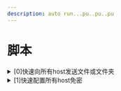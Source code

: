 ```yaml
---
description: auto run...pu..pu..pu
---
```


# 脚本

<details>

<summary>[0]快速向所有host发送文件或文件夹</summary>

_<mark style="color:red;">需保证所有.sh在\~/Shell文件夹下</mark>_

首先需要一个记录config的sh

```sh
#config.sh
hosts=(
hdp0
hdp1
hdp2
)
passwd="1009"
```

然后写一个明文传输密码的scp.sh

```sh
#!/bin/bash
help="2 arguments:\n    first is PATH where scp from\n    second is PATH where scp to\n    first could both dir and file"

# 判断输入参数是否为2个
if [ $# -ne 2 ]; then
    echo -e $help
    exit 1
fi

# 获取输入参数
input=$1
output=$2

# 判断输入路径是否存在
if [ ! -e "$input" ]; then
    echo -e $help
    exit 1
fi

source $(echo ~/Shell)/config.sh
# 循环传输文件
for host in "${hosts[@]}"; do
    # 判断输入路径是文件还是目录
    if [ -d "$input" ]; then
        sshpass -p $passwd scp -o StrictHostKeyChecking=no -r "$input" $host:"$output"
    else
        sshpass -p $passwd scp -o StrictHostKeyChecking=no "$input" $host:"$output"
    fi
done
```

`bash scp.sh /root/Shell /root`即可将本地Shell文件夹或Shell文件传输到所有$hosts

</details>

<details>

<summary>[1]快速配置所有host免密</summary>

_<mark style="color:red;">需保证所有.sh在\~/Shell文件夹下</mark>_

首先需要一个记录config的sh

```sh
#config.sh
hosts=(
hdp0
hdp1
hdp2
)
passwd="1009"
```

然后写one\_to\_all的免密

```sh
source $(echo ~/Shell)/config.sh
# 判断输入路径是否存在
if [ ! -e $(echo ~/.ssh/id_rsa) ]; then
    ssh-keygen -t rsa -N "" -f $(echo ~/.ssh/id_rsa)
else
    echo "find "$(echo ~/.ssh/id_rsa)
fi

for host in "${hosts[@]}"; do
    #sshpass明文跳过手动输入密码,关闭ssh-copy-id指纹验证
    sshpass -p $passwd ssh-copy-id -o StrictHostKeyChecking=no -i "$host"
done
```

然后用脚本\[0]把这个one to all传给所有节点。

在主节点再写一个脚本，循环让所有主机都执行一遍one to all，这就等于all to all了

```sh
source $(echo ~/Shell)/config.sh
for host in "${hosts[@]}";do
    sshpass -p $passwd ssh $host 'bash -s' < $(echo ~/Shell)/ssh_one_to_all.sh
done
```

`bash all_to_all.sh`即可自动配置$hosts之间的互相免密

</details>

